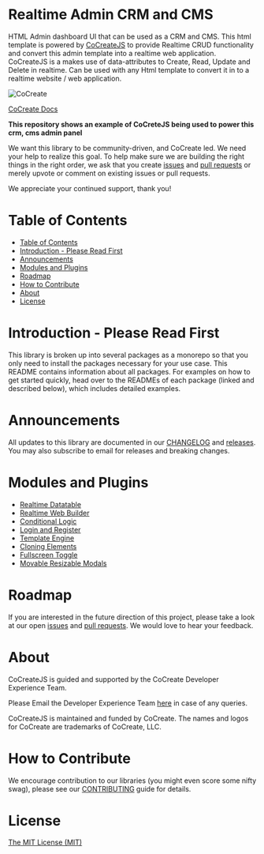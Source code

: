 # Realtime Admin CRM and CMS
HTML Admin dashboard UI that can be used as a CRM and CMS. This html template is powered by [CoCreateJS](https://cocreate.app/documentation) to provide Realtime CRUD functionality and  convert this admin template into a realtime web application. CoCreateJS is a  makes use of data-attributes to Create, Read, Update and Delete in realtime. Can be used with any Html template to convert it in to a realtime website / web application. 

![CoCreate](https://cdn.cocreate.app/logo.png)

[CoCreate Docs](https://cocreate.app/documentation)

**This repository shows an example of CoCreteJS being used to power this crm, cms admin panel**

We want this library to be community-driven, and CoCreate led. We need your help to realize this goal. To help make sure we are building the right things in the right order, we ask that you create [issues](https://github.com/CoCreate-app/Realtime_Admin_CRM_and_CMS/issues) and [pull requests](https://github.com/CoCreate-app/Realtime_Admin_CRM_and_CMS/pulls) or merely upvote or comment on existing issues or pull requests.

We appreciate your continued support, thank you!

# Table of Contents

- [Table of Contents](#table-of-contents)
- [Introduction - Please Read First](#introduction---please-read-first)
- [Announcements](#announcements)
- [Modules and Plugins](#announcements)
- [Roadmap](#roadmap)
- [How to Contribute](#how-to-contribute)
- [About](#about)
- [License](#license)

<a name="introduction"></a>
# Introduction - Please Read First

This library is broken up into several packages as a monorepo so that you only need to install the packages necessary for your use case. This README contains information about all packages. For examples on how to get started quickly, head over to the READMEs of each package (linked and described below), which includes detailed examples.

<a name="announcements"></a>
# Announcements

All updates to this library are documented in our [CHANGELOG](https://github.com/CoCreate-app/CoCreate-splitview/blob/master/CHANGELOG.md) and [releases](https://github.com/CoCreate-app/CoCreateJS/releases). You may also subscribe to email for releases and breaking changes. 

<a name="modules"></a>
# Modules and Plugins

* [Realtime Datatable](https://github.com/CoCreate-app/CoCreate-dataTable)
* [Realtime Web Builder](https://github.com/CoCreate-app/CoCreate-builder)
* [Conditional Logic](https://github.com/CoCreate-app/CoCreate-conditional-logic)
* [Login and Register](https://github.com/CoCreate-app/CoCreate-users)
* [Template Engine](https://github.com/CoCreate-app/CoCreate-templating)
* [Cloning Elements](https://github.com/CoCreate-app//CoCreate-clone)
* [Fullscreen Toggle](https://github.com/CoCreate-app/CoCreate-fullscreen)
* [Movable Resizable Modals](https://github.com/CoCreate-app/CoCreate-modal)

<a name="roadmap"></a>
# Roadmap

If you are interested in the future direction of this project, please take a look at our open [issues](https://github.com/CoCreate-app/CoCreate-splitview/issues) and [pull requests](https://github.com/CoCreate-app/CoCreate-splitview/pulls). We would love to hear your feedback.


<a name="about"></a>
# About

CoCreateJS is guided and supported by the CoCreate Developer Experience Team.

Please Email the Developer Experience Team [here](mailto:develop@cocreate.app) in case of any queries.

CoCreateJS is maintained and funded by CoCreate. The names and logos for CoCreate are trademarks of CoCreate, LLC.

<a name="contribute"></a>
# How to Contribute

We encourage contribution to our libraries (you might even score some nifty swag), please see our [CONTRIBUTING](https://github.com/CoCreate-app/CoCreate-splitview/blob/master/CONTRIBUTING.md) guide for details.

# License
[The MIT License (MIT)](https://github.com/CoCreate-app/CoCreate-splitview/blob/master/LICENSE)
